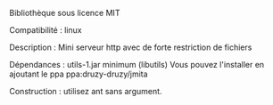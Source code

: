 Bibliothèque sous licence MIT

Compatibilité : linux

Description : Mini serveur http avec de forte restriction de fichiers

Dépendances : utils-1.jar minimum (libutils)
Vous pouvez l'installer en ajoutant le ppa ppa:druzy-druzy/jmita

Construction : utilisez ant sans argument.
